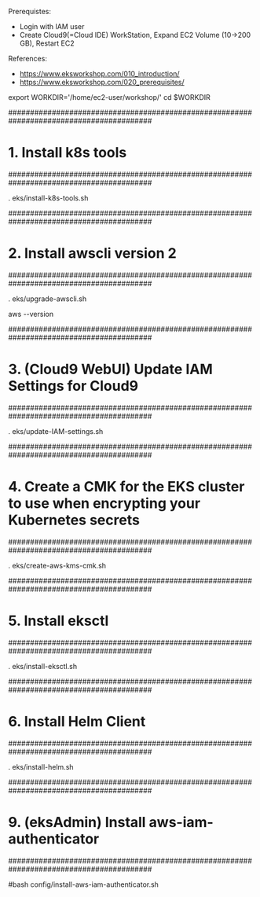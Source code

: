 Prerequistes:
- Login with IAM user
- Create Cloud9(=Cloud IDE) WorkStation, Expand EC2 Volume (10->200 GB), Restart EC2

References:
- https://www.eksworkshop.com/010_introduction/
- https://www.eksworkshop.com/020_prerequisites/

export WORKDIR='/home/ec2-user/workshop/'
cd $WORKDIR


#########################################################################################
# 1. Install k8s tools
#########################################################################################

. eks/install-k8s-tools.sh

  
#########################################################################################
# 2. Install awscli version 2
#########################################################################################

. eks/upgrade-awscli.sh

aws --version

#########################################################################################
# 3. (Cloud9 WebUI) Update IAM Settings for Cloud9
#########################################################################################

. eks/update-IAM-settings.sh


#########################################################################################
# 4. Create a CMK for the EKS cluster to use when encrypting your Kubernetes secrets
#########################################################################################

. eks/create-aws-kms-cmk.sh


#########################################################################################
# 5. Install eksctl
#########################################################################################

. eks/install-eksctl.sh


#########################################################################################
# 6. Install Helm Client
#########################################################################################

. eks/install-helm.sh



<!--#########################################################################################-->
<!--# 10. Create key pair for EC2-->
<!--#########################################################################################-->

<!--. config/create-ec2-key-pair.sh-->


<!--#########################################################################################-->
<!--# 11. Update IAM Settings for Cloud9-->
<!--#########################################################################################-->

<!--bash config/create-kms-alias.sh-->




<!--#########################################################################################-->
<!--# 2. Install Anaconda-->
<!--#########################################################################################-->

<!--bash config/install-conda.sh-->

<!--## Exit current terminal-->
<!--^D-->

<!--## Open new terminal-->

<!--#########################################################################################-->
<!--# 3. Create Virtual Environment-->
<!--#########################################################################################-->

<!--## Create virtual env - eksAdmin-->

<!--conda env create -f environment.yml-->

<!--conda env list-->
<!--# conda environments:-->
<!--#-->
<!--eksAdmin                 /home/ec2-user/.conda/envs/eksAdmin-->
<!--base                  *  /opt/conda-->

<!--#conda remove --name eksAdmin --all-->

<!--conda activate eksAdmin-->


<!--pip --version-->

<!--# Upgrade pip-->
<!--pip install --upgrade pip-->



#########################################################################################
# 9. (eksAdmin) Install aws-iam-authenticator
#########################################################################################

#bash config/install-aws-iam-authenticator.sh